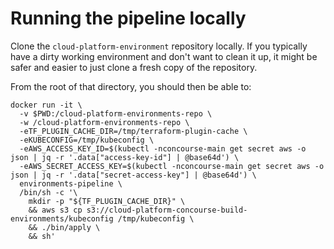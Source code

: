 # Running the pipeline locally

Clone the `cloud-platform-environment` repository locally. If you typically have a dirty working environment and don't want to clean it up, it might be safer and easier to just clone a fresh copy of the repository.

From the root of that directory, you should then be able to:

```
docker run -it \
  -v $PWD:/cloud-platform-environments-repo \
  -w /cloud-platform-environments-repo \
  -eTF_PLUGIN_CACHE_DIR=/tmp/terraform-plugin-cache \
  -eKUBECONFIG=/tmp/kubeconfig \
  -eAWS_ACCESS_KEY_ID=$(kubectl -nconcourse-main get secret aws -o json | jq -r '.data["access-key-id"] | @base64d') \
  -eAWS_SECRET_ACCESS_KEY=$(kubectl -nconcourse-main get secret aws -o json | jq -r '.data["secret-access-key"] | @base64d') \
  environments-pipeline \
  /bin/sh -c '\
    mkdir -p "${TF_PLUGIN_CACHE_DIR}" \
    && aws s3 cp s3://cloud-platform-concourse-build-environments/kubeconfig /tmp/kubeconfig \
    && ./bin/apply \
    && sh'
```
